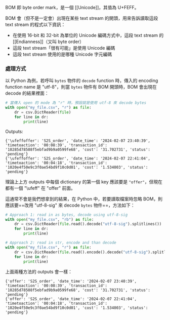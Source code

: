 BOM 即 byte order mark，是一個 [[Unicode]]，其值為 U+FEFF。

BOM 會（但不是一定會）出現在某些 text stream 的開頭，用來告訴讀取這段 text stream 的程式以下資訊：

- 在使用 16-bit 和 32-bit 為單位的 Unicode 編碼方式中，這段 text stream 的 [[Endianness]]（又叫 byte order）
- 這段 text stream「很有可能」是使用 Unicode 編碼
- 這段 text stream 使用的是哪種 Unicode 字元編碼

### 處理方式

以 Python 為例，若呼叫 `bytes` 物件的 `decode` function 時，傳入的 encoding function name 是 "utf-8"，則當 `bytes` 物件有 BOM 開頭時，BOM 會出現在 decode 的結果裡面：

```Python
# 當傳入 open 的 mode 為 "r" 時，預設就是使用 utf-8 來 decode bytes
with open("my_file.csv", "r") as file:
    dr = csv.DictReader(file)
    for line in dr:
        print(line)
```

Outputs:

```plaintext
{'\ufeffoffer': 'S2S_order', 'date_time': '2024-02-07 23:40:39', 'timetoaction': '00:08:39', 'transaction_id': '10285d78508f5ebfad9b9a0599fe68', 'cost': '31.702731', 'status': 'pending'}
{'\ufeffoffer': 'S2S_order', 'date_time': '2024-02-07 22:41:04', 'timetoaction': '00:04:18', 'transaction_id': '1020e4f50e9c3f0ae54bd9f10c0d01', 'cost': '1.534003', 'status': 'pending'}
```

理論上上方 outputs 中每個 dictionary 的第一個 key 應該要是 `"offer"`，但現在都有一個 "\ufeff" 在 "offer" 前面。

這通常不會是我們想拿到的結果，在 Python 中，若要讀取檔案時忽略 BOM，則應該要==改用 "utf-8-sig" 來 decode `bytes` 物件==，方法如下：

```Python
# Approach 1: read in as bytes, decode using utf-8-sig
with open("my_file.csv", "rb") as file:
    dr = csv.DictReader(file.read().decode("utf-8-sig").splitlines())
    for line in dr:
        print(line)

# Approach 2: read in str, encode and than decode
with open("my_file.csv", "r") as file:
    dr = csv.DictReader(file.read().encode().decode("utf-8-sig").splitlines())
    for line in dr:
        print(line)
```

上面兩種方法的 outputs 會一樣：

```plaintext
{'offer': 'S2S_order', 'date_time': '2024-02-07 23:40:39', 'timetoaction': '00:08:39', 'transaction_id': '10285d78508f5ebfad9b9a0599fe68', 'cost': '31.702731', 'status': 'pending'}
{'offer': 'S2S_order', 'date_time': '2024-02-07 22:41:04', 'timetoaction': '00:04:18', 'transaction_id': '1020e4f50e9c3f0ae54bd9f10c0d01', 'cost': '1.534003', 'status': 'pending'}
```
